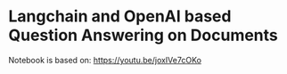 # Langchain and OpenAI based Question Answering on Documents

Notebook is based on:
https://youtu.be/joxIVe7cOKo

